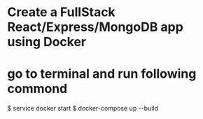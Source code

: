 # Create a FullStack React/Express/MongoDB app using Docker

# go to terminal and run following  commond

$ service docker start
$ docker-compose up --build

